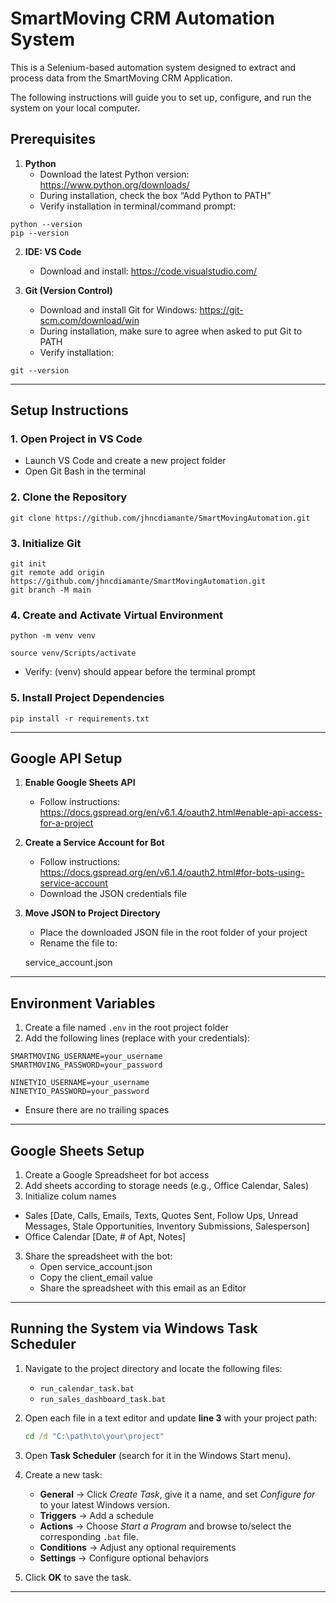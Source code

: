 # SmartMoving CRM Automation System

This is a Selenium-based automation system designed to extract and process data from the SmartMoving CRM Application.  

The following instructions will guide you to set up, configure, and run the system on your local computer.


## Prerequisites

1. **Python**  
   - Download the latest Python version: https://www.python.org/downloads/  
   - During installation, check the box “Add Python to PATH”  
   - Verify installation in terminal/command prompt:
   
```
python --version
pip --version
```


2. **IDE: VS Code**  
   - Download and install: https://code.visualstudio.com/  

3. **Git (Version Control)**  
   - Download and install Git for Windows: https://git-scm.com/download/win  
   - During installation, make sure to agree when asked to put Git to PATH  
   - Verify installation:

```
git --version
```

    

---

## Setup Instructions

### 1. Open Project in VS Code
- Launch VS Code and create a new project folder  
- Open Git Bash in the terminal  

### 2. Clone the Repository

    git clone https://github.com/jhncdiamante/SmartMovingAutomation.git

### 3. Initialize Git

    git init  
    git remote add origin https://github.com/jhncdiamante/SmartMovingAutomation.git 
    git branch -M main  

### 4. Create and Activate Virtual Environment

    python -m venv venv  

    source venv/Scripts/activate  

- Verify: (venv) should appear before the terminal prompt  

### 5. Install Project Dependencies

    
    pip install -r requirements.txt
    

---

## Google API Setup

1. **Enable Google Sheets API**  
   - Follow instructions: https://docs.gspread.org/en/v6.1.4/oauth2.html#enable-api-access-for-a-project

2. **Create a Service Account for Bot**  
   - Follow instructions: https://docs.gspread.org/en/v6.1.4/oauth2.html#for-bots-using-service-account  
   - Download the JSON credentials file  

3. **Move JSON to Project Directory**  
   - Place the downloaded JSON file in the root folder of your project  
   - Rename the file to:
   
    service_account.json
    

---

## Environment Variables

1. Create a file named `.env` in the root project folder  
2. Add the following lines (replace with your credentials):
```
SMARTMOVING_USERNAME=your_username
SMARTMOVING_PASSWORD=your_password

NINETYIO_USERNAME=your_username
NINETYIO_PASSWORD=your_password
```
    
- Ensure there are no trailing spaces  

---

## Google Sheets Setup

1. Create a Google Spreadsheet for bot access  
2. Add sheets according to storage needs (e.g., Office Calendar, Sales)  
3. Initialize colum names

- Sales [Date,	Calls,	Emails,	Texts,	Quotes Sent,	Follow Ups,	Unread Messages,	Stale Opportunities,	Inventory Submissions,	Salesperson]
- Office Calendar [Date, # of Apt, Notes]

3. Share the spreadsheet with the bot:  
   - Open service_account.json  
   - Copy the client_email value  
   - Share the spreadsheet with this email as an Editor  

---
## Running the System via Windows Task Scheduler

1. Navigate to the project directory and locate the following files:  
   - `run_calendar_task.bat`  
   - `run_sales_dashboard_task.bat`

2. Open each file in a text editor and update **line 3** with your project path:  

   ```bat
   cd /d "C:\path\to\your\project"
   ```

3. Open **Task Scheduler** (search for it in the Windows Start menu).  

4. Create a new task:  
   - **General** → Click *Create Task*, give it a name, and set *Configure for* to your latest Windows version.  
   - **Triggers** → Add a schedule
   - **Actions** → Choose *Start a Program* and browse to/select the corresponding `.bat` file.  
   - **Conditions** → Adjust any optional requirements  
   - **Settings** → Configure optional behaviors 

5. Click **OK** to save the task.  

---
